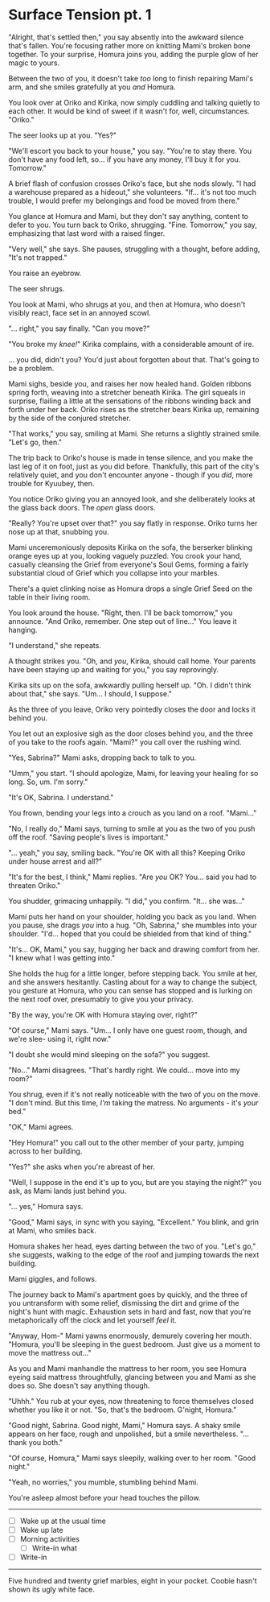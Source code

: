 # Surface Tension pt. 1

"Alright, that's settled then," you say absently into the awkward silence that's fallen. You're focusing rather more on knitting Mami's broken bone together. To your surprise, Homura joins you, adding the purple glow of her magic to yours.

Between the two of you, it doesn't take *too* long to finish repairing Mami's arm, and she smiles gratefully at you *and* Homura.

You look over at Oriko and Kirika, now simply cuddling and talking quietly to each other. It would be kind of sweet if it wasn't for, well, circumstances. "Oriko."

The seer looks up at you. "Yes?"

"We'll escort you back to your house," you say. "You're to stay there. You don't have any food left, so... if you have any money, I'll buy it for you. Tomorrow."

A brief flash of confusion crosses Oriko's face, but she nods slowly. "I had a warehouse prepared as a hideout," she volunteers. "If... it's not too much trouble, I would prefer my belongings and food be moved from there."

You glance at Homura and Mami, but they don't say anything, content to defer to you. You turn back to Oriko, shrugging. "Fine. Tomorrow," you say, emphasizing that last word with a raised finger.

"Very well," she says. She pauses, struggling with a thought, before adding, "It's not trapped."

You raise an eyebrow.

The seer shrugs.

You look at Mami, who shrugs at you, and then at Homura, who doesn't visibly react, face set in an annoyed scowl.

"... right," you say finally. "Can you move?"

"You broke my *knee!*" Kirika complains, with a considerable amount of ire.

... you did, didn't you? You'd just about forgotten about that. That's going to be a problem.

Mami sighs, beside you, and raises her now healed hand. Golden ribbons spring forth, weaving into a stretcher beneath Kirika. The girl squeals in surprise, flailing a little at the sensations of the ribbons winding back and forth under her back. Oriko rises as the stretcher bears Kirika up, remaining by the side of the conjured stretcher.

"That works," you say, smiling at Mami. She returns a slightly strained smile. "Let's go, then."

The trip back to Oriko's house is made in tense silence, and you make the last leg of it on foot, just as you did before. Thankfully, this part of the city's relatively quiet, and you don't encounter anyone - though if you *did*, more trouble for Kyuubey, then.

You notice Oriko giving you an annoyed look, and she deliberately looks at the glass back doors. The *open* glass doors.

"Really? You're upset over that?" you say flatly in response. Oriko turns her nose up at that, snubbing you.

Mami unceremoniously deposits Kirika on the sofa, the berserker blinking orange eyes up at you, looking vaguely puzzled. You crook your hand, casually cleansing the Grief from everyone's Soul Gems, forming a fairly substantial cloud of Grief which you collapse into your marbles.

There's a quiet clinking noise as Homura drops a single Grief Seed on the table in their living room.

You look around the house. "Right, then. I'll be back tomorrow," you announce. "And Oriko, remember. One step out of line..." You leave it hanging.

"I understand," she repeats.

A thought strikes you. "Oh, and *you*, Kirika, should call home. Your parents have been staying up and waiting for you," you say reprovingly.

Kirika sits up on the sofa, awkwardly pulling herself up. "Oh. I didn't think about that," she says. "Um... I should, I suppose."

As the three of you leave, Oriko very pointedly closes the door and locks it behind you.

You let out an explosive sigh as the door closes behind you, and the three of you take to the roofs again. "Mami?" you call over the rushing wind.

"Yes, Sabrina?" Mami asks, dropping back to talk to you.

"Umm," you start. "I should apologize, Mami, for leaving your healing for so long. So, um. I'm sorry."

"It's OK, Sabrina. I understand."

You frown, bending your legs into a crouch as you land on a roof. "Mami..."

"No, I really do," Mami says, turning to smile at you as the two of you push off the roof. "Saving people's lives is important."

"... yeah," you say, smiling back. "You're OK with all this? Keeping Oriko under house arrest and all?"

"It's for the best, I think," Mami replies. "Are *you* OK? You... said you had to threaten Oriko."

You shudder, grimacing unhappily. "I did," you confirm. "It... she was..."

Mami puts her hand on your shoulder, holding you back as you land. When you pause, she drags *you* into a hug. "Oh, Sabrina," she mumbles into your shoulder. "I'd... hoped that you could be shielded from that kind of thing."

"It's... OK, Mami," you say, hugging her back and drawing comfort from her. "I knew what I was getting into."

She holds the hug for a little longer, before stepping back. You smile at her, and she answers hesitantly. Casting about for a way to change the subject, you gesture at Homura, who you can sense has stopped and is lurking on the next roof over, presumably to give you your privacy.

"By the way, you're OK with Homura staying over, right?"

"Of course," Mami says. "Um... I only have one guest room, though, and we're slee- using it, right now."

"I doubt she would mind sleeping on the sofa?" you suggest.

"No..." Mami disagrees. "That's hardly right. We could... move into my room?"

You shrug, even if it's not really noticeable with the two of you on the move. "I don't mind. But this time, *I'm* taking the matress. No arguments - it's *your* bed."

"OK," Mami agrees.

"Hey Homura!" you call out to the other member of your party, jumping across to her building.

"Yes?" she asks when you're abreast of her.

"Well, I suppose in the end it's up to you, but are you staying the night?" you ask, as Mami lands just behind you.

"... yes," Homura says.

"Good," Mami says, in sync with you saying, "Excellent." You blink, and grin at Mami, who smiles back.

Homura shakes her head, eyes darting between the two of you. "Let's go," she suggests, walking to the edge of the roof and jumping towards the next building.

Mami giggles, and follows.

The journey back to Mami's apartment goes by quickly, and the three of you untransform with some relief, dismissing the dirt and grime of the night's hunt with magic. Exhaustion sets in hard and fast, now that you're metaphorically off the clock and let yourself *feel* it.

"Anyway, Hom-" Mami yawns enormously, demurely covering her mouth. "Homura, you'll be sleeping in the guest bedroom. Just give us a moment to move the mattress out..."

As you and Mami manhandle the mattress to her room, you see Homura eyeing said mattress throughtfully, glancing between you and Mami as she does so. She doesn't say anything though.

"Uhhh." You rub at your eyes, now threatening to force themselves closed whether you like it or not. "So, that's the bedroom. G'night, Homura."

"Good night, Sabrina. Good night, Mami," Homura says. A shaky smile appears on her face, rough and unpolished, but a smile nevertheless. "... thank you both."

"Of course, Homura," Mami says sleepily, walking over to her room. "Good night."

"Yeah, no worries," you mumble, stumbling behind Mami.

You're asleep almost before your head touches the pillow.

---

- [ ] Wake up at the usual time
- [ ] Wake up late
- [ ] Morning activities
  - [ ] Write-in what
- [ ] Write-in

---

Five hundred and twenty grief marbles, eight in your pocket. Coobie hasn't shown its ugly white face.

